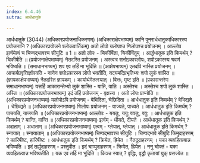 ```yaml
---
index: 6.4.46
sutra: आर्धधातुके

---
```

 आर्धधातुके (3044) (अधिकारप्रयोजनाधिकरणम्) (अधिकाराक्षेपभाष्यम्) कानि पुनरार्धधातुकाधिकारस्य प्रयोजनानि ? (अधिकारप्रयोजने श्लोकवार्तिकम्) अतो लोपो यलोपश्च णिलोपश्च प्रयोजनम् । आल्लोप इर्त्वमेत्वं च चिण्वद्भावश्च सीयुटि ॥ 1 ॥ अतो लोपः - चिकीर्षिता, चिकीर्षितुम् । आर्द्धधातुक इति किमर्थम् ? चिकीर्षति ॥ (प्रयोजनाक्षेपभाष्यम्) नैतदस्ति प्रयोजनम् । अस्त्वत्र सनोऽकारलोपः, शपोऽकारस्य श्रवणं भविष्यति ॥ (समाधानभाष्यम्) शप एव तर्हि मा भूदिति ॥ (आक्षेपभाष्यम्) एतदपि नास्ति प्रयोजनम् । आचार्यप्रवृत्तिर्ज्ञापयति - नानेन शपोऽकारस्य लोपो भवतीति, यदयमदिप्रभृतिभ्यः शपो लुकं शास्ति ॥ (ज्ञापकाक्षेपभाष्यम्) नैतदस्ति ज्ञापकम् । कार्यार्थमेतत्स्यात् । वित्तः, मृष्ट इति ॥ (प्रकारान्तरेण समाधानभाष्यम्) यत्तर्हि आकारान्तेभ्यो लुकं शास्ति - याति, वाति । अस्तेश्च । अस्तेश्च शपो लुकं शास्ति । अस्ति ॥ (अधिकारप्रयोजनभाष्यम्) इदं तर्हि प्रयोजनम् - वृक्षस्य । अतो लोपः प्राप्नोति ॥ (अधिकारप्रयोजनभाष्यम्) यलोपोऽपि प्रयोजनम् - बेभिदिता, चेछिदिता । आर्धधातुक इति किमर्थम् ? बेभिद्यते । चेछिद्यते ॥ (अधिकारप्रयोजनभाष्यम्) णिलोपः प्रयोजनम् - याज्यते, पाच्यते । आर्धधातुक इति किमर्थम् ? पाचयति, याजयति ॥ (अधिकारप्रयोजनभाष्यम्) आल्लोपः - ययतुः, ययुः ववतुः, ववुः । आर्धधातुक इति किमर्थम् ? यान्ति, वान्ति ॥ (अधिकारप्रयोजनभाष्यम्) इर्त्वम् - धीयते, दीयते । आर्धधातुक इति किमर्थम् ? अदाताम् । अधाताम् ॥ (अधिकारप्रयोजनभाष्यम्) एत्वम् - ग्लेयात्, म्लेयात् । आर्धधातुक इति किमर्थम् ? स्नायात् । स्नायाताम् ॥ (अधिकारप्रयोजनभाष्यम्) चिण्वद्भावश्च सीयुटि । चिण्वद्भावे सीयुटि किमुदाहरणम् ? कारिषीष्ट, हारिषीष्ट । आर्धधातुक इति किमर्थम् ? क्रियेत, ह्रियेत । नैतदुदाहरणम् । यका व्यवहितत्वान्न भविष्यति । इदं तर्ह्युदाहरणम् - प्रस्तुवीत । इदं चाप्युदाहरणम् - क्रियेत, ह्रियेत । ननु चोक्तं - यका व्यवहितत्वान्न भविष्यतीति । यक एव तर्हि मा भूदिति । किञ्च स्यात् ? वृद्धिः, वृद्धौ कृतायां युक् प्रसज्येत ॥ 